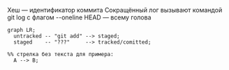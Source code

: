 Хеш — идентификатор коммита
Сокращённый лог вызывают командой git log с флагом --oneline
HEAD — всему голова

```mermaid
graph LR;
  untracked -- "git add" --> staged;
  staged    -- "???"     --> tracked/comitted;

%% стрелка без текста для примера: 
  A --> B;
``` 